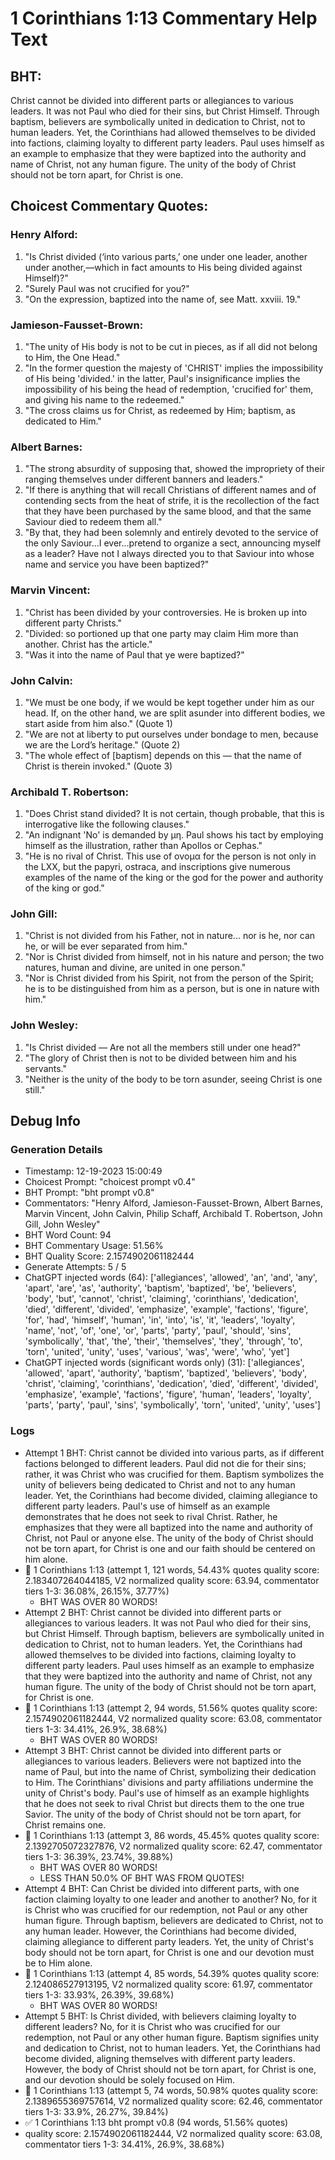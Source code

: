 # 1 Corinthians 1:13 Commentary Help Text

## BHT:
Christ cannot be divided into different parts or allegiances to various leaders. It was not Paul who died for their sins, but Christ Himself. Through baptism, believers are symbolically united in dedication to Christ, not to human leaders. Yet, the Corinthians had allowed themselves to be divided into factions, claiming loyalty to different party leaders. Paul uses himself as an example to emphasize that they were baptized into the authority and name of Christ, not any human figure. The unity of the body of Christ should not be torn apart, for Christ is one.

## Choicest Commentary Quotes:
### Henry Alford:
1. "Is Christ divided (‘into various parts,’ one under one leader, another under another,—which in fact amounts to His being divided against Himself)?"
2. "Surely Paul was not crucified for you?"
3. "On the expression, baptized into the name of, see Matt. xxviii. 19."

### Jamieson-Fausset-Brown:
1. "The unity of His body is not to be cut in pieces, as if all did not belong to Him, the One Head."
2. "In the former question the majesty of 'CHRIST' implies the impossibility of His being 'divided.' in the latter, Paul's insignificance implies the impossibility of his being the head of redemption, 'crucified for' them, and giving his name to the redeemed."
3. "The cross claims us for Christ, as redeemed by Him; baptism, as dedicated to Him."

### Albert Barnes:
1. "The strong absurdity of supposing that, showed the impropriety of their ranging themselves under different banners and leaders."
2. "If there is anything that will recall Christians of different names and of contending sects from the heat of strife, it is the recollection of the fact that they have been purchased by the same blood, and that the same Saviour died to redeem them all."
3. "By that, they had been solemnly and entirely devoted to the service of the only Saviour...I ever...pretend to organize a sect, announcing myself as a leader? Have not I always directed you to that Saviour into whose name and service you have been baptized?"

### Marvin Vincent:
1. "Christ has been divided by your controversies. He is broken up into different party Christs." 
2. "Divided: so portioned up that one party may claim Him more than another. Christ has the article." 
3. "Was it into the name of Paul that ye were baptized?"

### John Calvin:
1. "We must be one body, if we would be kept together under him as our head. If, on the other hand, we are split asunder into different bodies, we start aside from him also." (Quote 1) 
2. "We are not at liberty to put ourselves under bondage to men, because we are the Lord’s heritage." (Quote 2)
3. "The whole effect of [baptism] depends on this — that the name of Christ is therein invoked." (Quote 3)

### Archibald T. Robertson:
1. "Does Christ stand divided? It is not certain, though probable, that this is interrogative like the following clauses."
2. "An indignant 'No' is demanded by μη. Paul shows his tact by employing himself as the illustration, rather than Apollos or Cephas."
3. "He is no rival of Christ. This use of ονομα for the person is not only in the LXX, but the papyri, ostraca, and inscriptions give numerous examples of the name of the king or the god for the power and authority of the king or god."

### John Gill:
1. "Christ is not divided from his Father, not in nature... nor is he, nor can he, or will be ever separated from him."
2. "Nor is Christ divided from himself, not in his nature and person; the two natures, human and divine, are united in one person."
3. "Nor is Christ divided from his Spirit, not from the person of the Spirit; he is to be distinguished from him as a person, but is one in nature with him."

### John Wesley:
1. "Is Christ divided — Are not all the members still under one head?"
2. "The glory of Christ then is not to be divided between him and his servants."
3. "Neither is the unity of the body to be torn asunder, seeing Christ is one still."


## Debug Info
### Generation Details
- Timestamp: 12-19-2023 15:00:49
- Choicest Prompt: "choicest prompt v0.4"
- BHT Prompt: "bht prompt v0.8"
- Commentators: "Henry Alford, Jamieson-Fausset-Brown, Albert Barnes, Marvin Vincent, John Calvin, Philip Schaff, Archibald T. Robertson, John Gill, John Wesley"
- BHT Word Count: 94
- BHT Commentary Usage: 51.56%
- BHT Quality Score: 2.1574902061182444
- Generate Attempts: 5 / 5
- ChatGPT injected words (64):
	['allegiances', 'allowed', 'an', 'and', 'any', 'apart', 'are', 'as', 'authority', 'baptism', 'baptized', 'be', 'believers', 'body', 'but', 'cannot', 'christ', 'claiming', 'corinthians', 'dedication', 'died', 'different', 'divided', 'emphasize', 'example', 'factions', 'figure', 'for', 'had', 'himself', 'human', 'in', 'into', 'is', 'it', 'leaders', 'loyalty', 'name', 'not', 'of', 'one', 'or', 'parts', 'party', 'paul', 'should', 'sins', 'symbolically', 'that', 'the', 'their', 'themselves', 'they', 'through', 'to', 'torn', 'united', 'unity', 'uses', 'various', 'was', 'were', 'who', 'yet']
- ChatGPT injected words (significant words only) (31):
	['allegiances', 'allowed', 'apart', 'authority', 'baptism', 'baptized', 'believers', 'body', 'christ', 'claiming', 'corinthians', 'dedication', 'died', 'different', 'divided', 'emphasize', 'example', 'factions', 'figure', 'human', 'leaders', 'loyalty', 'parts', 'party', 'paul', 'sins', 'symbolically', 'torn', 'united', 'unity', 'uses']

### Logs
- Attempt 1 BHT: Christ cannot be divided into various parts, as if different factions belonged to different leaders. Paul did not die for their sins; rather, it was Christ who was crucified for them. Baptism symbolizes the unity of believers being dedicated to Christ and not to any human leader. Yet, the Corinthians had become divided, claiming allegiance to different party leaders. Paul's use of himself as an example demonstrates that he does not seek to rival Christ. Rather, he emphasizes that they were all baptized into the name and authority of Christ, not Paul or anyone else. The unity of the body of Christ should not be torn apart, for Christ is one and our faith should be centered on him alone.
- 🔄 1 Corinthians 1:13 (attempt 1, 121 words, 54.43% quotes quality score: 2.183407264044185, V2 normalized quality score: 63.94, commentator tiers 1-3: 36.08%, 26.15%, 37.77%) 
	- BHT WAS OVER 80 WORDS!
- Attempt 2 BHT: Christ cannot be divided into different parts or allegiances to various leaders. It was not Paul who died for their sins, but Christ Himself. Through baptism, believers are symbolically united in dedication to Christ, not to human leaders. Yet, the Corinthians had allowed themselves to be divided into factions, claiming loyalty to different party leaders. Paul uses himself as an example to emphasize that they were baptized into the authority and name of Christ, not any human figure. The unity of the body of Christ should not be torn apart, for Christ is one.
- 🔄 1 Corinthians 1:13 (attempt 2, 94 words, 51.56% quotes quality score: 2.1574902061182444, V2 normalized quality score: 63.08, commentator tiers 1-3: 34.41%, 26.9%, 38.68%) 
	- BHT WAS OVER 80 WORDS!
- Attempt 3 BHT: Christ cannot be divided into different parts or allegiances to various leaders. Believers were not baptized into the name of Paul, but into the name of Christ, symbolizing their dedication to Him. The Corinthians' divisions and party affiliations undermine the unity of Christ's body. Paul's use of himself as an example highlights that he does not seek to rival Christ but directs them to the one true Savior. The unity of the body of Christ should not be torn apart, for Christ remains one.
- 🔄 1 Corinthians 1:13 (attempt 3, 86 words, 45.45% quotes quality score: 2.1392705072327876, V2 normalized quality score: 62.47, commentator tiers 1-3: 36.39%, 23.74%, 39.88%) 
	- BHT WAS OVER 80 WORDS! 
	- LESS THAN 50.0% OF BHT WAS FROM QUOTES!
- Attempt 4 BHT: Can Christ be divided into different parts, with one faction claiming loyalty to one leader and another to another? No, for it is Christ who was crucified for our redemption, not Paul or any other human figure. Through baptism, believers are dedicated to Christ, not to any human leader. However, the Corinthians had become divided, claiming allegiance to different party leaders. Yet, the unity of Christ's body should not be torn apart, for Christ is one and our devotion must be to Him alone.
- 🔄 1 Corinthians 1:13 (attempt 4, 85 words, 54.39% quotes quality score: 2.124086527913195, V2 normalized quality score: 61.97, commentator tiers 1-3: 33.93%, 26.39%, 39.68%) 
	- BHT WAS OVER 80 WORDS!
- Attempt 5 BHT: Is Christ divided, with believers claiming loyalty to different leaders? No, for it is Christ who was crucified for our redemption, not Paul or any other human figure. Baptism signifies unity and dedication to Christ, not to human leaders. Yet, the Corinthians had become divided, aligning themselves with different party leaders. However, the body of Christ should not be torn apart, for Christ is one, and our devotion should be solely focused on Him.
- 🔄 1 Corinthians 1:13 (attempt 5, 74 words, 50.98% quotes quality score: 2.1389655369757614, V2 normalized quality score: 62.46, commentator tiers 1-3: 33.9%, 26.27%, 39.84%)
- ✅ 1 Corinthians 1:13 bht prompt v0.8 (94 words, 51.56% quotes)
- quality score: 2.1574902061182444, V2 normalized quality score: 63.08, commentator tiers 1-3: 34.41%, 26.9%, 38.68%)